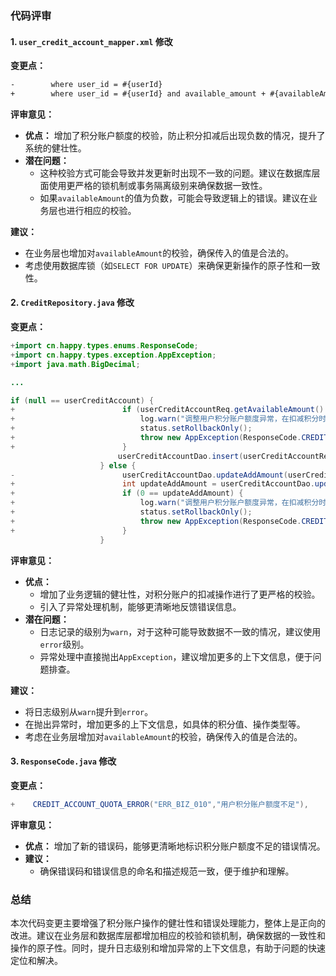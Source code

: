 ### 代码评审

#### 1. `user_credit_account_mapper.xml` 修改

**变更点：**
```xml
-        where user_id = #{userId}
+        where user_id = #{userId} and available_amount + #{availableAmount} > 0
```

**评审意见：**
- **优点：** 增加了积分账户额度的校验，防止积分扣减后出现负数的情况，提升了系统的健壮性。
- **潜在问题：** 
  - 这种校验方式可能会导致并发更新时出现不一致的问题。建议在数据库层面使用更严格的锁机制或事务隔离级别来确保数据一致性。
  - 如果`availableAmount`的值为负数，可能会导致逻辑上的错误。建议在业务层也进行相应的校验。

**建议：**
- 在业务层也增加对`availableAmount`的校验，确保传入的值是合法的。
- 考虑使用数据库锁（如`SELECT FOR UPDATE`）来确保更新操作的原子性和一致性。

#### 2. `CreditRepository.java` 修改

**变更点：**
```java
+import cn.happy.types.enums.ResponseCode;
+import cn.happy.types.exception.AppException;
+import java.math.BigDecimal;

...

if (null == userCreditAccount) {
+                        if (userCreditAccountReq.getAvailableAmount().compareTo(BigDecimal.ZERO) < 0) {
+                            log.warn("调整用户积分账户额度异常，在扣减积分时用户不存在账户 userId: {} orderId: {}", userId, creditOrderEntity.getOrderId());
+                            status.setRollbackOnly();
+                            throw new AppException(ResponseCode.CREDIT_ACCOUNT_QUOTA_ERROR.getCode(), ResponseCode.CREDIT_ACCOUNT_QUOTA_ERROR.getInfo());
+                        }
                        userCreditAccountDao.insert(userCreditAccountReq);
                    } else {
-                        userCreditAccountDao.updateAddAmount(userCreditAccountReq);
+                        int updateAddAmount = userCreditAccountDao.updateAddAmount(userCreditAccountReq);
+                        if (0 == updateAddAmount) {
+                            log.warn("调整用户积分账户额度异常，在扣减积分时用户积分账户额度不足 userId: {} orderId: {}", userId, creditOrderEntity.getOrderId());
+                            status.setRollbackOnly();
+                            throw new AppException(ResponseCode.CREDIT_ACCOUNT_QUOTA_ERROR.getCode(), ResponseCode.CREDIT_ACCOUNT_QUOTA_ERROR.getInfo());
+                        }
                    }
```

**评审意见：**
- **优点：** 
  - 增加了业务逻辑的健壮性，对积分账户的扣减操作进行了更严格的校验。
  - 引入了异常处理机制，能够更清晰地反馈错误信息。
- **潜在问题：**
  - 日志记录的级别为`warn`，对于这种可能导致数据不一致的情况，建议使用`error`级别。
  - 异常处理中直接抛出`AppException`，建议增加更多的上下文信息，便于问题排查。

**建议：**
- 将日志级别从`warn`提升到`error`。
- 在抛出异常时，增加更多的上下文信息，如具体的积分值、操作类型等。
- 考虑在业务层增加对`availableAmount`的校验，确保传入的值是合法的。

#### 3. `ResponseCode.java` 修改

**变更点：**
```java
+    CREDIT_ACCOUNT_QUOTA_ERROR("ERR_BIZ_010","用户积分账户额度不足"),
```

**评审意见：**
- **优点：** 增加了新的错误码，能够更清晰地标识积分账户额度不足的错误情况。
- **建议：**
  - 确保错误码和错误信息的命名和描述规范一致，便于维护和理解。

### 总结

本次代码变更主要增强了积分账户操作的健壮性和错误处理能力，整体上是正向的改进。建议在业务层和数据库层都增加相应的校验和锁机制，确保数据的一致性和操作的原子性。同时，提升日志级别和增加异常的上下文信息，有助于问题的快速定位和解决。
